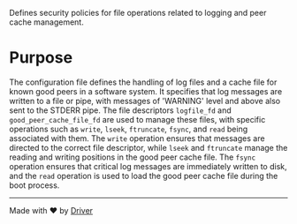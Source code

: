 <!--------------------------------------------------------------------------------->
<!-- IMPORTANT: This file is auto-generated by Driver (https://driver.ai). -------->
<!-- Manual edits may be overwritten on future commits. --------------------------->
<!--------------------------------------------------------------------------------->

Defines security policies for file operations related to logging and peer cache management.

# Purpose
The configuration file defines the handling of log files and a cache file for known good peers in a software system. It specifies that log messages are written to a file or pipe, with messages of 'WARNING' level and above also sent to the STDERR pipe. The file descriptors `logfile_fd` and `good_peer_cache_file_fd` are used to manage these files, with specific operations such as `write`, `lseek`, `ftruncate`, `fsync`, and `read` being associated with them. The `write` operation ensures that messages are directed to the correct file descriptor, while `lseek` and `ftruncate` manage the reading and writing positions in the good peer cache file. The `fsync` operation ensures that critical log messages are immediately written to disk, and the `read` operation is used to load the good peer cache file during the boot process.

---
Made with ❤️ by [Driver](https://www.driver.ai/)